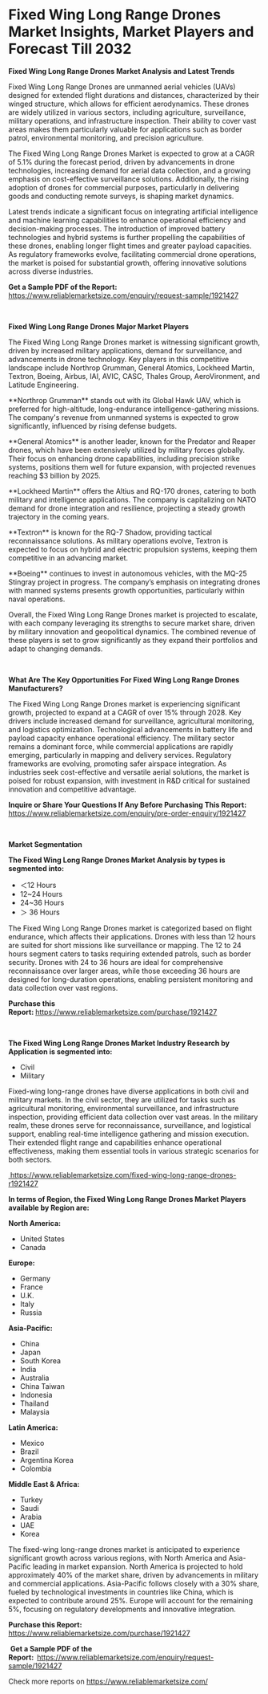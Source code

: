 <p><h1>Fixed Wing Long Range Drones Market Insights, Market Players and Forecast Till 2032</h1></p><p><strong>Fixed Wing Long Range Drones Market Analysis and Latest Trends</strong></p>
<p><p>Fixed Wing Long Range Drones are unmanned aerial vehicles (UAVs) designed for extended flight durations and distances, characterized by their winged structure, which allows for efficient aerodynamics. These drones are widely utilized in various sectors, including agriculture, surveillance, military operations, and infrastructure inspection. Their ability to cover vast areas makes them particularly valuable for applications such as border patrol, environmental monitoring, and precision agriculture.</p><p>The Fixed Wing Long Range Drones Market is expected to grow at a CAGR of 5.1% during the forecast period, driven by advancements in drone technologies, increasing demand for aerial data collection, and a growing emphasis on cost-effective surveillance solutions. Additionally, the rising adoption of drones for commercial purposes, particularly in delivering goods and conducting remote surveys, is shaping market dynamics.</p><p>Latest trends indicate a significant focus on integrating artificial intelligence and machine learning capabilities to enhance operational efficiency and decision-making processes. The introduction of improved battery technologies and hybrid systems is further propelling the capabilities of these drones, enabling longer flight times and greater payload capacities. As regulatory frameworks evolve, facilitating commercial drone operations, the market is poised for substantial growth, offering innovative solutions across diverse industries.</p></p>
<p><strong>Get a Sample PDF of the Report:&nbsp;</strong> <a href="https://www.reliablemarketsize.com/enquiry/request-sample/1921427?utm_campaign=3552&utm_medium=2&utm_source=Github&utm_content=ia&utm_term=30032025&utm_id=fixed-wing-long-range-drones">https://www.reliablemarketsize.com/enquiry/request-sample/1921427</a></p>
<p>&nbsp;</p>
<p><strong>Fixed Wing Long Range Drones Major Market Players</strong></p>
<p><p>The Fixed Wing Long Range Drones market is witnessing significant growth, driven by increased military applications, demand for surveillance, and advancements in drone technology. Key players in this competitive landscape include Northrop Grumman, General Atomics, Lockheed Martin, Textron, Boeing, Airbus, IAI, AVIC, CASC, Thales Group, AeroVironment, and Latitude Engineering.</p><p>**Northrop Grumman** stands out with its Global Hawk UAV, which is preferred for high-altitude, long-endurance intelligence-gathering missions. The company's revenue from unmanned systems is expected to grow significantly, influenced by rising defense budgets.</p><p>**General Atomics** is another leader, known for the Predator and Reaper drones, which have been extensively utilized by military forces globally. Their focus on enhancing drone capabilities, including precision strike systems, positions them well for future expansion, with projected revenues reaching $3 billion by 2025.</p><p>**Lockheed Martin** offers the Altius and RQ-170 drones, catering to both military and intelligence applications. The company is capitalizing on NATO demand for drone integration and resilience, projecting a steady growth trajectory in the coming years.</p><p>**Textron** is known for the RQ-7 Shadow, providing tactical reconnaissance solutions. As military operations evolve, Textron is expected to focus on hybrid and electric propulsion systems, keeping them competitive in an advancing market.</p><p>**Boeing** continues to invest in autonomous vehicles, with the MQ-25 Stingray project in progress. The company’s emphasis on integrating drones with manned systems presents growth opportunities, particularly within naval operations.</p><p>Overall, the Fixed Wing Long Range Drones market is projected to escalate, with each company leveraging its strengths to secure market share, driven by military innovation and geopolitical dynamics. The combined revenue of these players is set to grow significantly as they expand their portfolios and adapt to changing demands.</p></p>
<p>&nbsp;</p>
<p><strong>What Are The Key Opportunities For Fixed Wing Long Range Drones Manufacturers?</strong></p>
<p><p>The Fixed Wing Long Range Drones market is experiencing significant growth, projected to expand at a CAGR of over 15% through 2028. Key drivers include increased demand for surveillance, agricultural monitoring, and logistics optimization. Technological advancements in battery life and payload capacity enhance operational efficiency. The military sector remains a dominant force, while commercial applications are rapidly emerging, particularly in mapping and delivery services. Regulatory frameworks are evolving, promoting safer airspace integration. As industries seek cost-effective and versatile aerial solutions, the market is poised for robust expansion, with investment in R&D critical for sustained innovation and competitive advantage.</p></p>
<p><strong>Inquire or Share Your Questions If Any Before Purchasing This Report:</strong> <a href="https://www.reliablemarketsize.com/enquiry/pre-order-enquiry/1921427?utm_campaign=3552&utm_medium=2&utm_source=Github&utm_content=ia&utm_term=30032025&utm_id=fixed-wing-long-range-drones">https://www.reliablemarketsize.com/enquiry/pre-order-enquiry/1921427</a></p>
<p>&nbsp;</p>
<p><strong>Market Segmentation</strong></p>
<p><strong>The Fixed Wing Long Range Drones Market Analysis by types is segmented into:</strong></p>
<p><ul><li>＜12 Hours</li><li>12~24 Hours</li><li>24~36 Hours</li><li>＞ 36 Hours</li></ul></p>
<p><p>The Fixed Wing Long Range Drones market is categorized based on flight endurance, which affects their applications. Drones with less than 12 hours are suited for short missions like surveillance or mapping. The 12 to 24 hours segment caters to tasks requiring extended patrols, such as border security. Drones with 24 to 36 hours are ideal for comprehensive reconnaissance over larger areas, while those exceeding 36 hours are designed for long-duration operations, enabling persistent monitoring and data collection over vast regions.</p></p>
<p><strong>Purchase this Report:&nbsp;</strong><a href="https://www.reliablemarketsize.com/purchase/1921427?utm_campaign=3552&utm_medium=2&utm_source=Github&utm_content=ia&utm_term=30032025&utm_id=fixed-wing-long-range-drones">https://www.reliablemarketsize.com/purchase/1921427</a></p>
<p>&nbsp;</p>
<p><strong>The Fixed Wing Long Range Drones Market Industry Research by Application is segmented into:</strong></p>
<p><ul><li>Civil</li><li>Military</li></ul></p>
<p><p>Fixed-wing long-range drones have diverse applications in both civil and military markets. In the civil sector, they are utilized for tasks such as agricultural monitoring, environmental surveillance, and infrastructure inspection, providing efficient data collection over vast areas. In the military realm, these drones serve for reconnaissance, surveillance, and logistical support, enabling real-time intelligence gathering and mission execution. Their extended flight range and capabilities enhance operational effectiveness, making them essential tools in various strategic scenarios for both sectors.</p></p>
<p><a href="https://www.reliablemarketsize.com/fixed-wing-long-range-drones-r1921427?utm_campaign=3552&utm_medium=2&utm_source=Github&utm_content=ia&utm_term=30032025&utm_id=fixed-wing-long-range-drones">&nbsp;https://www.reliablemarketsize.com/fixed-wing-long-range-drones-r1921427</a></p>
<p><strong>In terms of Region, the Fixed Wing Long Range Drones Market Players available by Region are:</strong></p>
<p>
    <p> <strong> North America: </strong>
        <ul>
            <li>United States</li>
            <li>Canada</li>
        </ul>
        </p> 
    <p> <strong> Europe: </strong>
        <ul>
            <li>Germany</li>
            <li>France</li>
            <li>U.K.</li>
            <li>Italy</li>
            <li>Russia</li>
        </ul>
        </p> 
    <p> <strong> Asia-Pacific: </strong>
        <ul>
            <li>China</li>
            <li>Japan</li>
            <li>South Korea</li>
            <li>India</li>
            <li>Australia</li>
            <li>China Taiwan</li>
            <li>Indonesia</li>
            <li>Thailand</li>
            <li>Malaysia</li>
        </ul>
        </p> 
    <p> <strong> Latin America: </strong>
        <ul>
            <li>Mexico</li>
            <li>Brazil</li>
            <li>Argentina Korea</li>
            <li>Colombia</li>
        </ul>
        </p> 
    <p> <strong> Middle East & Africa: </strong>
        <ul>
            <li>Turkey</li>
            <li>Saudi</li>
            <li>Arabia</li>
            <li>UAE</li>
            <li>Korea</li>
        </ul>
    </p>
    </p>
<p><p>The fixed-wing long-range drones market is anticipated to experience significant growth across various regions, with North America and Asia-Pacific leading in market expansion. North America is projected to hold approximately 40% of the market share, driven by advancements in military and commercial applications. Asia-Pacific follows closely with a 30% share, fueled by technological investments in countries like China, which is expected to contribute around 25%. Europe will account for the remaining 5%, focusing on regulatory developments and innovative integration.</p></p>
<p><strong>Purchase this Report: </strong><a href="https://www.reliablemarketsize.com/purchase/1921427?utm_campaign=3552&utm_medium=2&utm_source=Github&utm_content=ia&utm_term=30032025&utm_id=fixed-wing-long-range-drones">https://www.reliablemarketsize.com/purchase/1921427</a></p>
<p>&nbsp;<strong>Get a Sample PDF of the Report:&nbsp;&nbsp;</strong><a href="https://www.reliablemarketsize.com/enquiry/request-sample/1921427?utm_campaign=3552&utm_medium=2&utm_source=Github&utm_content=ia&utm_term=30032025&utm_id=fixed-wing-long-range-drones">https://www.reliablemarketsize.com/enquiry/request-sample/1921427</a></p>
<p><strong></strong></p>
<p>Check more reports on <a href="https://www.reliablemarketsize.com/?utm_campaign=3552&utm_medium=2&utm_source=Github&utm_content=ia&utm_term=30032025&utm_id=fixed-wing-long-range-drones">https://www.reliablemarketsize.com/</a></p>